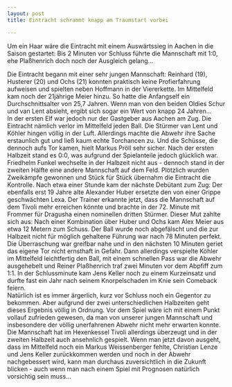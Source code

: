 ```yaml
---
layout: post
title: Eintracht schrammt knapp am Traumstart vorbei

---
```


Um ein Haar wäre die Eintracht mit einem Auswärtssieg in Aachen in die Saison gestartet: Bis 2 Minuten vor Schluss führte die Mannschaft mit 1:0, ehe Plaßhenrich doch noch der Ausgleich gelang...

Die Eintracht begann mit einer sehr jungen Mannschaft: Reinhard (19), Husterer (20) und Ochs (21) konnten praktisch keine Profierfahrung aufweisen und spielten neben Hoffmann in der Viererkette. Im Mittelfeld kam noch der 21jährige Meier hinzu. So hatte die Anfangself ein Durchschnittsalter von 25,7 Jahren. Wenn man von den beiden Oldies Schur und van Lent absieht, ergibt sich sogar ein Wert von knapp 24 Jahren...  
In der ersten Elf war jedoch nur der Gastgeber aus Aachen am Zug. Die Eintracht nämlich verlor im Mittelfeld jeden Ball. Die Stürmer van Lent und Köhler hingen völlig in der Luft. Allerdings machte die Abwehr ihre Sache erstaunlich gut und ließ kaum echte Torchancen zu. Und die Schüsse, die dennoch aufs Tor kamen, hielt Markus Pröll sehr sicher. Nach der ersten Halbzeit stand es 0:0, was aufgrund der Spielanteile jedoch glücklich war.  
Friedhelm Funkel wechselte in der Halbzeit nicht aus - dennoch stand in der zweiten Hälfte eine andere Mannschaft auf dem Feld. Plötzlich wurden Zweikämpfe gewonnen und Stück für Stück übernahm die Eintracht die Kontrolle. Nach etwa einer Stunde kam der nächste Debütant zum Zug: Der ebenfalls erst 19 Jahre alte Alexander Huber ersetzte den von einer Grippe geschwächten Lexa. Der Trainer erkannte jetzt, dass die Mannschaft auf dem Tivoli mehr erreichen könnte und brachte in der 72. Minute mit Frommer für Dragusha einen nominellen dritten Stürmer. Dieser Mut zahlte sich aus: Nach einer Kombination über Huber und Ochs kam Alex Meier aus etwa 12 Metern zum Schuss. Der Ball wurde noch abgefälscht und die zur Halbzeit nicht für möglich gehaltene Führung war nach 78 Minuten perfekt. Die Überraschung war greifbar nahe und in den nächsten 10 Minuten geriet das eigene Tor nicht ernsthaft in Gefahr. Dann allerdings verspielte Köhler im Mittelfeld leichtfertig den Ball, mit einem schnellen Pass war die Abwehr ausgehebelt und Reiner Plaßhenrich traf zwei Minuten vor dem Abpfiff zum 1:1. In der Schlussminute kam Jens Keller noch zu einem Kurzeinsatz und durfte fast ein Jahr nach seinem Knorpelschaden im Knie sein Comeback feiern.  
Natürlich ist es immer ärgerlich, kurz vor Schluss noch ein Gegentor zu bekommen. Aber aufgrund der zwei unterschiedlichen Halbzeiten geht dieses Ergebnis völlig in Ordnung. Vor dem Spiel wäre ich mit einem Punkt vollauf zufrieden gewesen, da man von unserer jungen Mannschaft und insbesondere der völlig unerfahrenen Abwehr nicht mehr erwarten konnte. Die Mannschaft hat im Hexenkessel Tivoli allerdings überzeugt und in der zweiten Halbzeit auch ansehnlich gespielt. Wenn man jetzt davon ausgeht, dass im Mittelfeld noch ein Markus Weissenberger fehlte, Christian Lenze und Jens Keller zurückkommen werden und noch in der Abwehr nachgebessert wird, kann man durchaus zuversichtlich in die Zukunft blicken - auch wenn man nach einem Spiel mit Prognosen natürlich vorsichtig sein muss...
